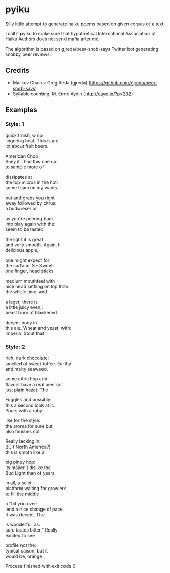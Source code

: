 # pyiku
Silly little attempt to generate haiku poems based on given corpus of a text.

I call it pyiku to make sure that hypothetical International Association of Haiku Authors does not send mafia after me.

The algorithm is based on gjreda/beer-snob-says Twitter bot generating snobby beer reviews.

## Credits
- Markov Chains: Greg Reda (gjreda) (https://github.com/gjreda/beer-snob-says)
- Syllable counting: M. Emre Aydın (http://eayd.in/?p=232)

## Examples

### Style: 1

quick finish, w no  
lingering heat. This is an:  
lot about fruit beers.  
  
  
American Chop  
Suey if I had this one up:  
to sample more of  
  
  
dissipates at  
the top micros in the hot:  
some foam on my wants  
  
  
out and grabs you right  
away followed by citrus:  
a budwieser or  
  
  
as you're peering back  
into play again with the:  
seem to be tasted  
  
  
the light it is great  
and very smooth. Again, I:  
delicious apple,  
  
  
one might expect for  
the surface. S - Sweet:  
one finger, head sticks  
  
  
medium mouthfeel with  
nice head settling on top than:  
the whole time, and  
  
  
a lager, there is  
a little juicy even,:  
beast born of blackened  
  
  
decent body in  
this ale. Wheat and yeast, with:  
Imperial Stout that  

### Style: 2  
  
rich, dark chocolate:  
smelled of sweet toffee. Earthy  
and malty seaweed.  
  
  
some citric hop and:  
flavors have a real beer (or  
just plain haze). The  
  
  
Fuggles and possibly:  
this a second look at it...  
Pours with a ruby  
  
  
like for the style:  
the aroma for sure but  
also finishes not  
  
  
Really lacking in:  
BC ( North America?)  
this is smoth like a  
  
  
big piney hop:  
its maker. I dislike the  
Bud Light than of years  
  
  
in all, a solid:  
platform waiting for growlers  
to fill the middle  
  
  
a "hit you over:  
lend a nice change of pace.  
It was decent. The  
  
  
is wonderful, as:  
sure tastes bitter." Really  
excited to see  
  
  
profile not the:  
typical saison, but it  
would be, orange ,  
  
Process finished with exit code 0  

